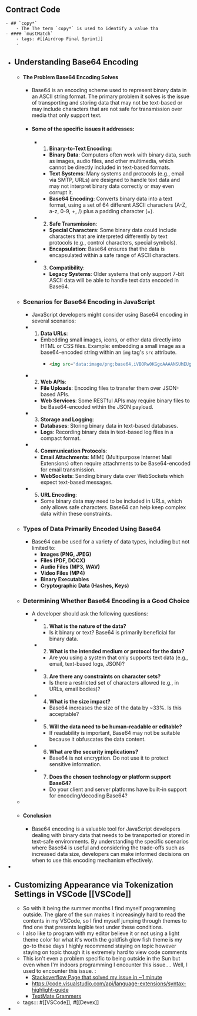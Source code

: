 ## Contract Code
	- ## `copy*`
		- The The term `copy*` is used to identify a value tha
	- #### `mustMatch`
		- tags: #[[Airdrop Final Sprint]]
		-
- ## Understanding Base64 Encoding
	- #### The Problem Base64 Encoding Solves
		- Base64 is an encoding scheme used to represent binary data in an ASCII string format. The primary problem it solves is the issue of transporting and storing data that may not be text-based or may include characters that are not safe for transmission over media that only support text.
		- #### Some of the specific issues it addresses:
			- 1. **Binary-to-Text Encoding**:
				- **Binary Data**: Computers often work with binary data, such as images, audio files, and other multimedia, which cannot be directly included in text-based formats.
				- **Text Systems**: Many systems and protocols (e.g., email via SMTP, URLs) are designed to handle text data and may not interpret binary data correctly or may even corrupt it.
				- **Base64 Encoding**: Converts binary data into a text format, using a set of 64 different ASCII characters (A-Z, a-z, 0-9, +, /) plus a padding character (=).
			- 2. **Safe Transmission**:
				- **Special Characters**: Some binary data could include characters that are interpreted differently by text protocols (e.g., control characters, special symbols).
				- **Encapsulation**: Base64 ensures that the data is encapsulated within a safe range of ASCII characters.
			- 3. **Compatibility**:
				- **Legacy Systems**: Older systems that only support 7-bit ASCII data will be able to handle text data encoded in Base64.
	- ### Scenarios for Base64 Encoding in JavaScript
		- JavaScript developers might consider using Base64 encoding in several scenarios:
		- 1. **Data URLs**:
			- Embedding small images, icons, or other data directly into HTML or CSS files. Example: embedding a small image as a base64-encoded string within an `img` tag's `src` attribute.
				- ```html
				  <img src="data:image/png;base64,iVBORw0KGgoAAAANSUhEUgAAAAUA...">
				  ```
		- 2. **Web APIs**:
			- **File Uploads**: Encoding files to transfer them over JSON-based APIs.
			- **Web Services**: Some RESTful APIs may require binary files to be Base64-encoded within the JSON payload.
		- 3. **Storage and Logging**:
			- **Databases**: Storing binary data in text-based databases.
			- **Logs**: Recording binary data in text-based log files in a compact format.
		- 4. **Communication Protocols**:
			- **Email Attachments**: MIME (Multipurpose Internet Mail Extensions) often require attachments to be Base64-encoded for email transmission.
			- **WebSockets**: Sending binary data over WebSockets which expect text-based messages.
		- 5. **URL Encoding**:
			- Some binary data may need to be included in URLs, which only allows safe characters. Base64 can help keep complex data within these constraints.
	- ### Types of Data Primarily Encoded Using Base64
		- Base64 can be used for a variety of data types, including but not limited to:
			- **Images (PNG, JPEG)**
			- **Files (PDF, DOCX)**
			- **Audio Files (MP3, WAV)**
			- **Video Files (MP4)**
			- **Binary Executables**
			- **Cryptographic Data (Hashes, Keys)**
	- ### Determining Whether Base64 Encoding is a Good Choice
		- A developer should ask the following questions:
			- 1. **What is the nature of the data?**
				- Is it binary or text? Base64 is primarily beneficial for binary data.
			- 2. **What is the intended medium or protocol for the data?**
				- Are you using a system that only supports text data (e.g., email, text-based logs, JSON)?
			- 3. **Are there any constraints on character sets?**
				- Is there a restricted set of characters allowed (e.g., in URLs, email bodies)?
			- 4. **What is the size impact?**
				- Base64 increases the size of the data by ~33%. Is this acceptable?
			- 5. **Will the data need to be human-readable or editable?**
				- If readability is important, Base64 may not be suitable because it obfuscates the data content.
			- 6. **What are the security implications?**
				- Base64 is not encryption. Do not use it to protect sensitive information.
			- 7. **Does the chosen technology or platform support Base64?**
				- Do your client and server platforms have built-in support for encoding/decoding Base64?
	-
	- #### Conclusion
		- Base64 encoding is a valuable tool for JavaScript developers dealing with binary data that needs to be transported or stored in text-safe environments. By understanding the specific scenarios where Base64 is useful and considering the trade-offs such as increased data size, developers can make informed decisions on when to use this encoding mechanism effectively.
-
- ## Customizing Appearance via Tokenization Settings in VSCode [[VSCode]]
	- So with it being the summer months I find myself programming outside. The glare of the sun makes it increasingly hard to read the contents in my VSCode, so I find myself jumping through themes to find one that presents legible text under these conditions.
	- I also like to program with my editor believe it or not using a light theme color for what it's worth the goldfish glow fish theme is my go-to these days I highly recommend staying on topic however staying on topic though it is extremely hard to view code comments
	- This isn't even a problem specific to being outside in the Sun but even when I'm indoors programming I encounter this issue.... Well, I used to encounter this issue. :
		- [Stackoverflow Page that solved my issue in ~1 minute](https://stackoverflow.com/questions/45195023/how-do-i-change-the-color-of-comments-in-vs-code)
		- https://code.visualstudio.com/api/language-extensions/syntax-highlight-guide
		- [TextMate Grammers](https://macromates.com/manual/en/language_grammars)
	- tags::: #[[VSCode]], #[[Devex]]
-